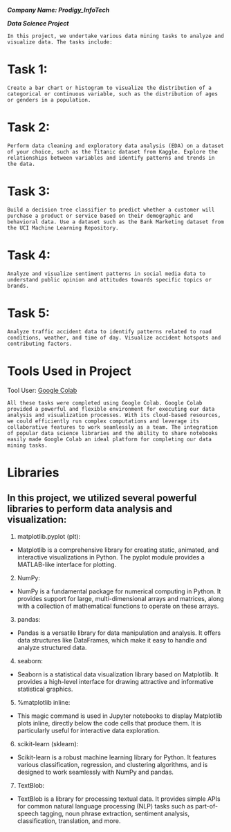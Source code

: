 _**Company Name: Prodigy_InfoTech**_

_**Data Science Project**_

```
In this project, we undertake various data mining tasks to analyze and visualize data. The tasks include:
```

# Task 1:
```
Create a bar chart or histogram to visualize the distribution of a categorical or continuous variable, such as the distribution of ages or genders in a population.
```
# Task 2:
```
Perform data cleaning and exploratory data analysis (EDA) on a dataset of your choice, such as the Titanic dataset from Kaggle. Explore the relationships between variables and identify patterns and trends in the data.
```
# Task 3:
```
Build a decision tree classifier to predict whether a customer will purchase a product or service based on their demographic and behavioral data. Use a dataset such as the Bank Marketing dataset from the UCI Machine Learning Repository.
```
# Task 4:
```
Analyze and visualize sentiment patterns in social media data to understand public opinion and attitudes towards specific topics or brands.
```
# Task 5:
```
Analyze traffic accident data to identify patterns related to road conditions, weather, and time of day. Visualize accident hotspots and contributing factors.
```

# Tools Used in Project
Tool User: [Google Colab](https://colab.research.google.com)
```
All these tasks were completed using Google Colab. Google Colab provided a powerful and flexible environment for executing our data analysis and visualization processes. With its cloud-based resources, we could efficiently run complex computations and leverage its collaborative features to work seamlessly as a team. The integration of popular data science libraries and the ability to share notebooks easily made Google Colab an ideal platform for completing our data mining tasks.
```

# Libraries
## In this project, we utilized several powerful libraries to perform data analysis and visualization:
1. matplotlib.pyplot (plt):
- Matplotlib is a comprehensive library for creating static, animated, and interactive visualizations in Python. The pyplot module provides a MATLAB-like interface for plotting.

2. NumPy:
- NumPy is a fundamental package for numerical computing in Python. It provides support for large, multi-dimensional arrays and matrices, along with a collection of mathematical functions to operate on these arrays.

3. pandas:
- Pandas is a versatile library for data manipulation and analysis. It offers data structures like DataFrames, which make it easy to handle and analyze structured data.

4. seaborn:
- Seaborn is a statistical data visualization library based on Matplotlib. It provides a high-level interface for drawing attractive and informative statistical graphics.

5. %matplotlib inline:
- This magic command is used in Jupyter notebooks to display Matplotlib plots inline, directly below the code cells that produce them. It is particularly useful for interactive data exploration.

6. scikit-learn (sklearn):
- Scikit-learn is a robust machine learning library for Python. It features various classification, regression, and clustering algorithms, and is designed to work seamlessly with NumPy and pandas.

7. TextBlob:
- TextBlob is a library for processing textual data. It provides simple APIs for common natural language processing (NLP) tasks such as part-of-speech tagging, noun phrase extraction, sentiment analysis, classification, translation, and more.
